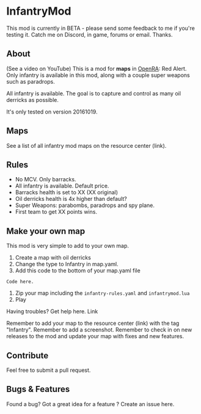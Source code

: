 # InfantryMod

This mod is currently in BETA - please send some feedback to me if you're testing it.
Catch me on Discord, in game, forums or email. Thanks.

## About
(See a video on YouTube)
This is a mod for __maps__ in [OpenRA](http://www.openra.net): Red Alert.
Only infantry is available in this mod, along with a couple super weapons such as paradrops.

All infantry is available. The goal is to capture and control as many oil derricks as possible.

It's only tested on version 20161019.

## Maps
See a list of all infantry mod maps on the resource center (link).

## Rules 
- No MCV. Only barracks.
- All infantry is available. Default price.
- Barracks health is set to XX (XX original)
- Oil derricks health is 4x higher than default? 
- Super Weapons: parabombs, paradrops and spy plane.
- First team to get XX points wins.


## Make your own map
This mod is very simple to add to your own map.
1. Create a map with oil derricks
1. Change the type to Infantry in map.yaml.
1. Add this code to the bottom of your map.yaml file
```
Code here.
```
1. Zip your map including the `infantry-rules.yaml` and `infantrymod.lua`
1. Play

Having troubles? Get help here. Link

Remember to add your map to the resource center (link)  with the tag "Infantry". Remember to add a screenshot.
Remember to check in on new releases to the mod and update your map with fixes and new features.

## Contribute
Feel free to submit a pull request.

## Bugs & Features 
Found a bug?
Got a great idea for a feature ? 
Create an issue here.
